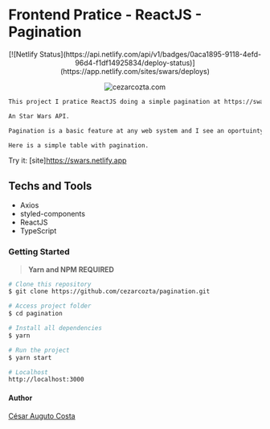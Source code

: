 # Frontend Pratice - ReactJS - Pagination  

<div
  align="center"
>
  [![Netlify Status](https://api.netlify.com/api/v1/badges/0aca1895-9118-4efd-96d4-f1df14925834/deploy-status)](https://app.netlify.com/sites/swars/deploys)

  <img
    src="https://github.com/cezarcozta/pagination/blob/master/src/assets/pagwars.gif"
    alt ="cezarcozta.com"
  />
</div>  

```bash
This project I pratice ReactJS doing a simple pagination at https://swapi.dev/.

An Star Wars API.

Pagination is a basic feature at any web system and I see an oportuinty to learn.

Here is a simple table with pagination.  
```

Try it: [site]https://swars.netlify.app

## Techs and Tools  

- Axios  
- styled-components
- ReactJS
- TypeScript  

### Getting Started  

> **Yarn and NPM REQUIRED**  

```bash
# Clone this repository
$ git clone https://github.com/cezarcozta/pagination.git  

# Access project folder
$ cd pagination

# Install all dependencies
$ yarn

# Run the project
$ yarn start

# Localhost
http://localhost:3000
```

#### Author

[César Auguto Costa](https://cezarcozta.com)  
